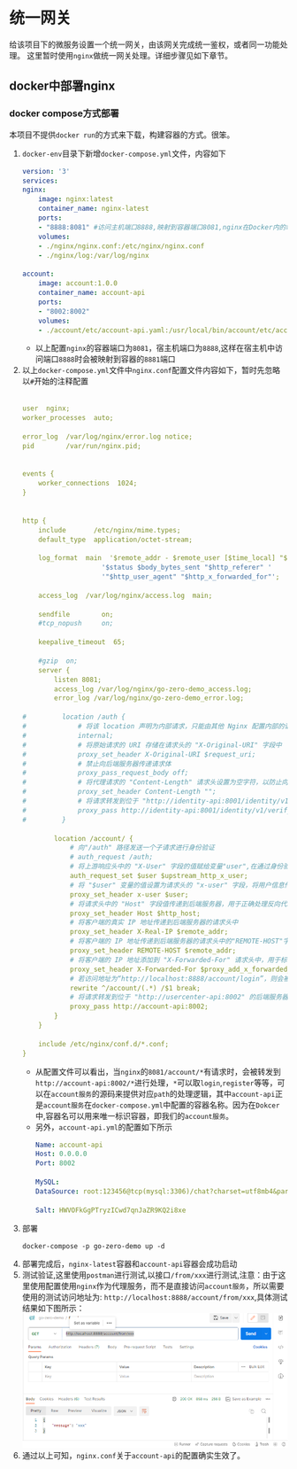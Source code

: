 # 统一网关
给该项目下的微服务设置一个统一网关，由该网关完成统一鉴权，或者同一功能处理。
这里暂时使用`nginx`做统一网关处理。详细步骤见如下章节。
## docker中部署nginx
### docker compose方式部署
本项目不提供`docker run`的方式来下载，构建容器的方式。很笨。
1. `docker-env`目录下新增`docker-compose.yml`文件，内容如下
    ```yml
    version: '3'
    services:
    nginx:
        image: nginx:latest
        container_name: nginx-latest
        ports:
        - "8888:8081" #访问主机端口8888,映射到容器端口8081,nginx在Docker内的端口为8081
        volumes:
        - ./nginx/nginx.conf:/etc/nginx/nginx.conf
        - ./nginx/log:/var/log/nginx

    account:
        image: account:1.0.0
        container_name: account-api
        ports:
        - "8002:8002"
        volumes:
        - ./account/etc/account-api.yaml:/usr/local/bin/account/etc/account-api.yaml
    ```
    * 以上配置`nginx`的容器端口为`8081`，宿主机端口为`8888`,这样在宿主机中访问端口`8888`时会被映射到容器的`8881`端口
2. 以上`docker-compose.yml`文件中`nginx.conf`配置文件内容如下，暂时先忽略以`#`开始的注释配置
    ```yml

    user  nginx;
    worker_processes  auto;

    error_log  /var/log/nginx/error.log notice;
    pid        /var/run/nginx.pid;


    events {
        worker_connections  1024;
    }


    http {
        include       /etc/nginx/mime.types;
        default_type  application/octet-stream;

        log_format  main  '$remote_addr - $remote_user [$time_local] "$request" '
                        '$status $body_bytes_sent "$http_referer" '
                        '"$http_user_agent" "$http_x_forwarded_for"';

        access_log  /var/log/nginx/access.log  main;

        sendfile        on;
        #tcp_nopush     on;

        keepalive_timeout  65;

        #gzip  on;
        server {
            listen 8081;
            access_log /var/log/nginx/go-zero-demo_access.log;
            error_log /var/log/nginx/go-zero-demo_error.log;

    #         location /auth {
    #             # 将该 location 声明为内部请求，只能由其他 Nginx 配置内部的请求访问，外部请求无法直接访问该 location
    #             internal;
    #             # 将原始请求的 URI 存储在请求头的 "X-Original-URI" 字段中
    #             proxy_set_header X-Original-URI $request_uri;
    #             # 禁止向后端服务器传递请求体
    #             proxy_pass_request_body off;
    #             # 将代理请求的 "Content-Length" 请求头设置为空字符，以防止向后端服务器传递错误的请求长度
    #             proxy_set_header Content-Length "";
    #             # 将请求转发到位于 "http://identity-api:8001/identity/v1/verify/token" 的后端服务器
    #             proxy_pass http://identity-api:8001/identity/v1/verify/token;
    #         }

            location /account/ {
                # 向"/auth" 路径发送一个子请求进行身份验证
                # auth_request /auth;
                # 将上游响应头中的 "X-User" 字段的值赋给变量"user",在通过身份验证后，上游服务器会在响应头中包含用户信息，该指令将该信息存储在"user"变量中
                auth_request_set $user $upstream_http_x_user;
                # 将 "$user" 变量的值设置为请求头的 "x-user" 字段，将用户信息传递到后端服务器
                proxy_set_header x-user $user;
                # 将请求头中的 "Host" 字段值传递到后端服务器，用于正确处理反向代理和虚拟主机的情况
                proxy_set_header Host $http_host;
                # 将客户端的真实 IP 地址传递到后端服务器的请求头中
                proxy_set_header X-Real-IP $remote_addr;
                # 将客户端的 IP 地址传递到后端服务器的请求头中的"REMOTE-HOST"字段
                proxy_set_header REMOTE-HOST $remote_addr;
                # 将客户端的 IP 地址添加到 "X-Forwarded-For" 请求头中，用于标识原始客户端的 IP 地址
                proxy_set_header X-Forwarded-For $proxy_add_x_forwarded_for;
                # 若访问地址为“http://localhost:8888/account/login”，则会被重定向到“http://account-api:8002/login”
                rewrite ^/account/(.*) /$1 break;
                # 将请求转发到位于 "http://usercenter-api:8002" 的后端服务器
                proxy_pass http://account-api:8002;
            }
        }

        include /etc/nginx/conf.d/*.conf;
    }
    ```
    * 从配置文件可以看出，当`nginx`的`8081/account/*`有请求时，会被转发到`http://account-api:8002/*`进行处理，`*`可以取`login`,`register`等等，可以在`account服务`的源码来提供对应`path`的处理逻辑，其中`account-api`正是`account服务`在`docker-compose.yml`中配置的容器名称。因为在`Dokcer`中,容器名可以用来唯一标识容器，即我们的`account服务`。
    * 另外，`account-api.yml`的配置如下所示
        ```yml
        Name: account-api
        Host: 0.0.0.0
        Port: 8002

        MySQL:
        DataSource: root:123456@tcp(mysql:3306)/chat?charset=utf8mb4&parseTime=true

        Salt: HWVOFkGgPTryzICwd7qnJaZR9KQ2i8xe

        ```
3. 部署
    ```shell
    docker-compose -p go-zero-demo up -d
    ```
4. 部署完成后，`nginx-latest`容器和`account-api`容器会成功启动
5. 测试验证,这里使用`postman`进行测试,以接口`/from/xxx`进行测试,注意：由于这里使用配置使用`nginx`作为代理服务，而不是直接访问`account服务`，所以需要使用的测试访问地址为: `http://localhost:8888/account/from/xxx`,具体测试结果如下图所示：
    ![](./imgs/postaman-nginx-proxy-account-api.png)
6. 通过以上可知，`nginx.conf`关于`account-api`的配置确实生效了。